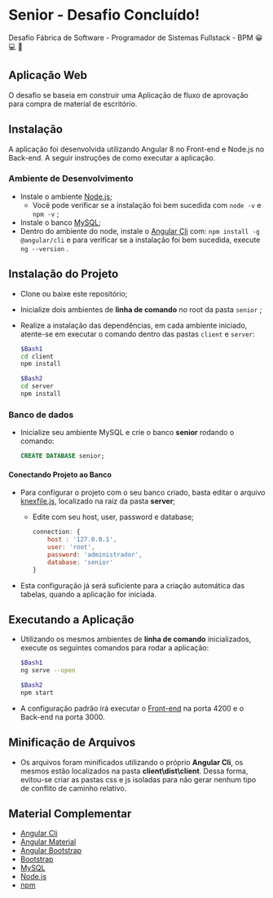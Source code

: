 # Senior - Desafio Concluído!

Desafio Fábrica de Software - Programador de Sistemas Fullstack - BPM
:grinning: :computer: :office:

## Aplicação Web

O desafio se baseia em construir uma Aplicação de fluxo de aprovação para compra de
material de escritório.

## Instalação

A aplicação foi desenvolvida utilizando Angular 8 no Front-end e Node.js no Back-end. A seguir instruções de como executar a aplicação.

### Ambiente de Desenvolvimento

- Instale o ambiente [Node.js](https://nodejs.org/en/);
    - Você pode verificar se a instalação foi bem sucedida com `node -v` e `npm -v` ;
- Instale o banco [MySQL](https://www.mysql.com/);
- Dentro do ambiente do node, instale o [Angular Cli](https://cli.angular.io/) com: `npm install -g @angular/cli` e para verificar se a instalação foi bem sucedida, execute `ng --version` .

## Instalação do Projeto

- Clone ou baixe este repositório;
- Inicialize dois ambientes de **linha de comando** no root da pasta `senior` ;
- Realize a instalação das dependências, em cada ambiente iniciado, atente-se em executar o comando dentro das pastas `client` e `server`:

    ```bash
    $Bash1
    cd client
    npm install
    ```

    ```bash
    $Bash2
    cd server
    npm install
    ```
### Banco de dados

- Inicialize seu ambiente MySQL e crie o banco **senior** rodando o comando:

    ```sql
    CREATE DATABASE senior;
    ```

#### Conectando Projeto ao Banco
- Para configurar o projeto com o seu banco criado, basta editar o arquivo [knexfile.js](https://github.com/Kleysonb/senior/blob/master/server/knexfile.js), localizado na raiz da pasta **server**;
    - Edite com seu host, user, password e database;

        ```javascript
        connection: {
            host : '127.0.0.1',
            user: 'root',
            password: 'administrador',
            database: 'senior'
        }
        ```
- Esta configuração já será suficiente para a criação automática das tabelas, quando a aplicação for iniciada.

## Executando a Aplicação

- Utilizando os mesmos ambientes de **linha de comando** inicializados, execute os seguintes comandos para rodar a aplicação:

    ```bash
    $Bash1
    ng serve --open
    ```

    ```bash
    $Bash2
    npm start
    ```
- A configuração padrão irá executar o [Front-end](http://localhost:4200) na porta 4200 e o Back-end na porta 3000.

## Minificação de Arquivos

- Os arquivos foram minificados utilizando o próprio **Angular Cli**, os mesmos estão localizados na pasta **client\dist\client**. Dessa forma, evitou-se criar as pastas css e js isoladas para não gerar nenhum tipo de conflito de caminho relativo.

## Material Complementar

- [Angular Cli](https://cli.angular.io/)
- [Angular Material](https://material.angular.io/)
- [Angular Bootstrap](https://ng-bootstrap.github.io/#/home)
- [Bootstrap](https://getbootstrap.com/)
- [MySQL](https://www.mysql.com/)
- [Node.js](https://nodejs.org/en/)
- [npm](https://www.npmjs.com/)
